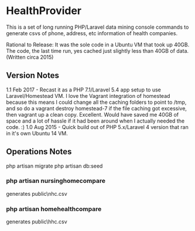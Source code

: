 # HealthProvider

This is a set of long running PHP/Laravel data mining console commands to generate csvs of phone, address, etc information of health companies. 

Rational to Release: It was the sole code in a Ubuntu VM that took up 40GB. The code, the last time run, yes cached just slightly less than 40GB of data. (Written circa 2015)

## Version Notes
1.1 Feb 2017 - Recast it as a PHP 7.1/Laravel 5.4 app setup to use Laravel/Homestead VM. I love the Vagrant integration of homestead because this means I could change all the caching folders to point to /tmp, and so do a vagrant destroy homestead-7 if the file caching got excessive, then vagrant up a clean copy. Excellent. Would have saved me 40GB of space and a lot of hassle if it had been around when I actually needed the code. :) 
1.0 Aug 2015 - Quick build out of PHP 5.x/Laravel 4 version that ran in it's own Ubuntu 14 VM.

## Operations Notes 

php artisan migrate
php artisan db:seed

### php artisan nursinghomecompare

generates public\nhc.csv

### php artisan homehealthcompare

generates public\hhc.csv

